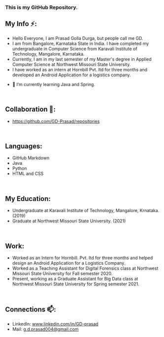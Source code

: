 ### This is my GitHub Repository.
## My Info ⚡:
* Hello Everyone, I am Prasad Golla Durga, but people call me GD.
* I am from Bangalore, Karnataka State in India. I have completed my undergraduate in Computer Science from Karavali Institute of Technology, Mangalore, Karnataka. 
* Currently, I am in my last semester of my Master's degree in Applied Computer Science at Northwest Missouri State University.
* I have worked as an intern at Hornbill Pvt. ltd for three months and developed an Android Application for a logistics company.
- 🌱 I’m currently learning Java and Spring.

<br>

## Collaboration 👯:
* https://github.com/GD-Prasad/repositories

<br>

## Languages:
* GitHub Markdown
* Java
* Python
* HTML and CSS

<br>

## My Education:
* Undergraduate at Karavali Institute of Technology, Mangalore, Krnataka. (2019)
* Graduate at Northwest Missouri State University. (2021)

<br>

## Work:
* Worked as an Intern for Hornbill. Pvt. ltd for three months and helped design an Android Application for a Logistics Company.
* Worked as a Teaching Assistant for Digital Forensics class at Northwest Missouri State Uniiversity for Fall semester 2020.
* Present, working as a Graduate Assistant for Big Data class at Northwest Missouri State University for Spring semester 2021.

<br>

## Connections 📫:
* LinkedIn: www.linkedin.com/in/GD-prasad
* Mail: g.d.prasad004@gmail.com

<br>

<!--
**GD-Prasad/GD-Prasad** is a ✨ _special_ ✨ repository because its `README.md` (this file) appears on your GitHub profile.

Here are some ideas to get you started:

- 🔭 I’m currently working on ...
- 🌱 I’m currently learning Java and Spring.
- 👯 I’m looking to collaborate on ...
- 🤔 I’m looking for help with ...
- 💬 Ask me about ...
- 📫 How to reach me: Mail: g.d.prasad004@gmail.com
- 😄 Pronouns: ...
- ⚡ Fun fact: ...
-->
